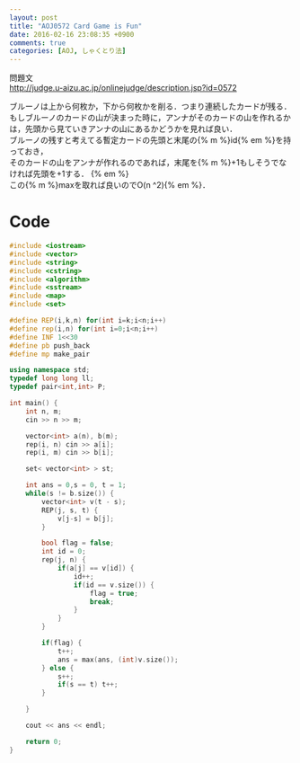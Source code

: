 ```yaml
---
layout: post
title: "AOJ0572 Card Game is Fun"
date: 2016-02-16 23:08:35 +0900
comments: true
categories: [AOJ, しゃくとり法]
---
```


問題文  
http://judge.u-aizu.ac.jp/onlinejudge/description.jsp?id=0572

<!-- more -->

ブルーノは上から何枚か，下から何枚かを削る．つまり連続したカードが残る．もしブルーノのカードの山が決まった時に，アンナがそのカードの山を作れるかは，先頭から見ていきアンナの山にあるかどうかを見れば良い．  
ブルーノの残すと考えてる暫定カードの先頭と末尾の{% m %}id{% em %}を持っておき，  
そのカードの山をアンナが作れるのであれば，末尾を{% m %}+1もしそうでなければ先頭を+1する． {% em %}  
この{% m %}maxを取れば良いのでO(n ^2){% em %}．
# Code

```cpp
#include <iostream>
#include <vector>
#include <string>
#include <cstring>
#include <algorithm>
#include <sstream>
#include <map>
#include <set>

#define REP(i,k,n) for(int i=k;i<n;i++)
#define rep(i,n) for(int i=0;i<n;i++)
#define INF 1<<30
#define pb push_back
#define mp make_pair

using namespace std;
typedef long long ll;
typedef pair<int,int> P;

int main() {
	int n, m;
	cin >> n >> m;

	vector<int> a(n), b(m);
	rep(i, n) cin >> a[i];
	rep(i, m) cin >> b[i];

	set< vector<int> > st;

	int ans = 0,s = 0, t = 1;
	while(s != b.size()) {
		vector<int> v(t - s);
		REP(j, s, t) {
			v[j-s] = b[j];
		}

		bool flag = false;
		int id = 0;
		rep(j, n) {
			if(a[j] == v[id]) {
				id++;
				if(id == v.size()) {
					flag = true;
					break;
				}
			}
		}

		if(flag) {
			t++;
			ans = max(ans, (int)v.size());
		} else {
			s++;
			if(s == t) t++;
		}

	}

	cout << ans << endl;

	return 0;
}
```

